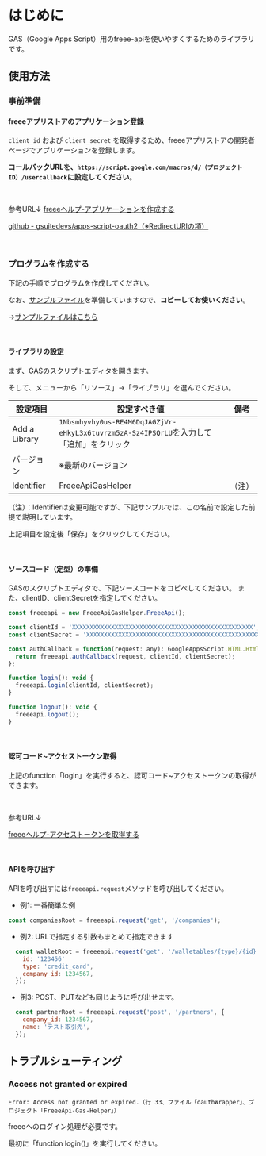 # はじめに
GAS（Google Apps Script）用のfreee-apiを使いやすくするためのライブラリです。

## 使用方法
### 事前準備
#### freeeアプリストアのアプリケーション登録

`client_id` および `client_secret` を取得するため、freeeアプリストアの開発者ページでアプリケーションを登録します。

**コールバックURLを、`https://script.google.com/macros/d/（プロジェクトID）/usercallback`に設定してください**。

<br >

参考URL↓
[freeeヘルプ-アプリケーションを作成する](https://app.secure.freee.co.jp/developers/tutorials/2-%E3%82%A2%E3%83%97%E3%83%AA%E3%82%B1%E3%83%BC%E3%82%B7%E3%83%A7%E3%83%B3%E3%82%92%E4%BD%9C%E6%88%90%E3%81%99%E3%82%8B)

[github - gsuitedevs/apps-script-oauth2（※RedirectURIの項）](https://github.com/gsuitedevs/apps-script-oauth2)

<br>

### プログラムを作成する
下記の手順でプログラムを作成してください。

なお、[サンプルファイル](https://docs.google.com/spreadsheets/d/1WsBef3Yd_apNQMAvGJRHL_HQtXCiEFLJm6jXr3Av70w/edit?usp=sharing)を準備していますので、**コピーしてお使いください**。

→[サンプルファイルはこちら](https://docs.google.com/spreadsheets/d/1WsBef3Yd_apNQMAvGJRHL_HQtXCiEFLJm6jXr3Av70w/edit?usp=sharing)

<br>

#### ライブラリの設定
まず、GASのスクリプトエディタを開きます。

そして、メニューから「リソース」→「ライブラリ」を選んでください。

|設定項目|設定すべき値|備考|
|--|--|--|
|Add a Library|`1Nbsmhyvhy0us-RE4M6DqJAGZjVr-eHkyL3x6tuvrzm5zA-Sz4IPSQrLU`を入力して「追加」をクリック| |
|バージョン|※最新のバージョン| |
|Identifier|FreeeApiGasHelper|（注）|

（注）：Identifierは変更可能ですが、下記サンプルでは、この名前で設定した前提で説明しています。

上記項目を設定後「保存」をクリックしてください。

<br>

#### ソースコード（定型）の準備
GASのスクリプトエディタで、下記ソースコードをコピペしてください。
また、clientID、clientSecretを指定してください。

```JavaScript
const freeeapi = new FreeeApiGasHelper.FreeeApi();

const clientId = 'XXXXXXXXXXXXXXXXXXXXXXXXXXXXXXXXXXXXXXXXXXXXXXXXXXX';
const clientSecret = 'XXXXXXXXXXXXXXXXXXXXXXXXXXXXXXXXXXXXXXXXXXXXXXXXXXX';

const authCallback = function(request: any): GoogleAppsScript.HTML.HtmlOutput {
  return freeeapi.authCallback(request, clientId, clientSecret);
};

function login(): void {
  freeeapi.login(clientId, clientSecret);
}

function logout(): void {
  freeeapi.logout();
}
```

<br>

#### 認可コード~アクセストークン取得

上記のfunction「login」を実行すると、認可コード~アクセストークンの取得ができます。

<br>

参考URL↓

[freeeヘルプ-アクセストークンを取得する](https://app.secure.freee.co.jp/developers/tutorials/3-アクセストークンを取得する#認可コードを取得する)

<br>

#### APIを呼び出す
APIを呼び出すには`freeeapi.request`メソッドを呼び出してください。

- 例1: 一番簡単な例
```JavaScript
const companiesRoot = freeeapi.request('get', '/companies');
```

- 例2: URLで指定する引数もまとめて指定できます
```JavaScript
  const walletRoot = freeeapi.request('get', '/walletables/{type}/{id}', {
    id: '123456'
    type: 'credit_card',
    company_id: 1234567,
  });
```

- 例3: POST、PUTなども同じように呼び出せます。
```JavaScript
  const partnerRoot = freeeapi.request('post', '/partners', {
    company_id: 1234567,
    name: 'テスト取引先',
  });
```


## トラブルシューティング

### Access not granted or expired
`Error: Access not granted or expired.（行 33、ファイル「oauthWrapper」、プロジェクト「FreeeApi-Gas-Helper」）`

freeeへのログイン処理が必要です。

最初に「function login()」を実行してください。


